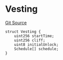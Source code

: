 # Vesting
[Git Source](https://github.com/BJustCoin/BJustCoin/blob/a2ea42a40685967d519dc58bec22747464dbc3c6/src/IVestingToken.sol)


```solidity
struct Vesting {
    uint256 startTime;
    uint256 cliff;
    uint8 initialUnlock;
    Schedule[] schedule;
}
```

